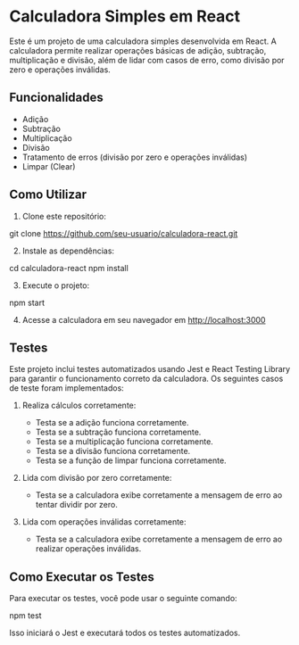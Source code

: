 # Calculadora Simples em React

Este é um projeto de uma calculadora simples desenvolvida em React. A calculadora permite realizar operações básicas de adição, subtração, multiplicação e divisão, além de lidar com casos de erro, como divisão por zero e operações inválidas.

## Funcionalidades

- Adição
- Subtração
- Multiplicação
- Divisão
- Tratamento de erros (divisão por zero e operações inválidas)
- Limpar (Clear)

## Como Utilizar

1. Clone este repositório:

git clone https://github.com/seu-usuario/calculadora-react.git

2. Instale as dependências:

cd calculadora-react
npm install

3. Execute o projeto:

npm start

4. Acesse a calculadora em seu navegador em [http://localhost:3000](http://localhost:3000)

## Testes

Este projeto inclui testes automatizados usando Jest e React Testing Library para garantir o funcionamento correto da calculadora. Os seguintes casos de teste foram implementados:

1. Realiza cálculos corretamente:
   - Testa se a adição funciona corretamente.
   - Testa se a subtração funciona corretamente.
   - Testa se a multiplicação funciona corretamente.
   - Testa se a divisão funciona corretamente.
   - Testa se a função de limpar funciona corretamente.

2. Lida com divisão por zero corretamente:
   - Testa se a calculadora exibe corretamente a mensagem de erro ao tentar dividir por zero.

3. Lida com operações inválidas corretamente:
   - Testa se a calculadora exibe corretamente a mensagem de erro ao realizar operações inválidas.

## Como Executar os Testes

Para executar os testes, você pode usar o seguinte comando:

npm test

Isso iniciará o Jest e executará todos os testes automatizados.
